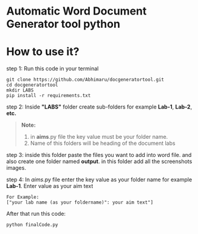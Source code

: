 # Automatic Word Document Generator tool python

# How to use it?

step 1: Run this code in your terminal

    git clone https://github.com/Abhimaru/docgeneratortool.git
    cd docgeneratortool
    mkdir LABS
    pip install -r requirements.txt
    
step 2: Inside **"LABS"** folder create sub-folders for example **Lab-1**, **Lab-2**, **etc.** 
> **Note:**
> 1. in **aims**.py file the key value must be your folder name.
> 2. Name of this folders will be heading of the document labs

step 3: inside this folder paste the files you want to add into word file. and also create one folder named **output**. in this folder add all the screenshots images. 

step 4: In *aims*.py file enter the key value as your folder name for example **Lab-1**. Enter value as your aim text

    For Example:
    ["your lab name (as your foldername)": your aim text"]

After that run this code:

    python finalCode.py

